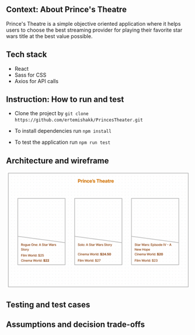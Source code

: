 ## Context: About Prince's Theatre

Prince's Theatre is a simple objective oriented application where it helps users to choose the best streaming provider for playing their favorite star wars title at the best value possible.

## Tech stack

- React <br/>
- Sass for CSS <br/>
- Axios for API calls

## Instruction: How to run and test

- Clone the project by `git clone https://github.com/ertemishakk/PrincesTheater.git` <br/>

- To install dependencies run `npm install`

- To test the application run `npm run test`

## Architecture and wireframe

![Screenshot](public/wireframe.png)

## Testing and test cases

## Assumptions and decision trade-offs
